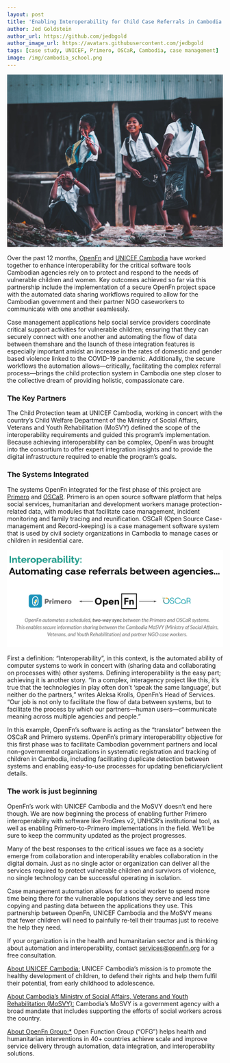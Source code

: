 ```yaml
---
layout: post
title: 'Enabling Interoperability for Child Case Referrals in Cambodia'
author: Jed Goldstein
author_url: https://github.com/jedbgold
author_image_url: https://avatars.githubusercontent.com/jedbgold
tags: [case study, UNICEF, Primero, OSCaR, Cambodia, case management]
image: /img/cambodia_school.png
---
```


![Cambodia School](/img/cambodia_school.png)

Over the past 12 months, [OpenFn](https://openfn.org/) and
[UNICEF Cambodia](https://www.unicef.org/cambodia/) have worked together to
enhance interoperability for the critical software tools Cambodian agencies rely
on to protect and respond to the needs of vulnerable children and women. Key
outcomes achieved so far via this partnership include the implementation of a
secure OpenFn project space with the automated data sharing workflows required
to allow for the Cambodian government and their partner NGO caseworkers to
communicate with one another seamlessly.

<!--truncate-->

Case management applications help social service providers coordinate critical
support activities for vulnerable children; ensuring that they can securely
connect with one another and automating the flow of data between themshare and
the launch of these integration features is especially important amidst an
increase in the rates of domestic and gender based violence linked to the
COVID-19 pandemic. Additionally, the secure workflows the automation
allows—critically, facilitating the complex referral process—brings the child
protection system in Cambodia one step closer to the collective dream of
providing holistic, compassionate care.

### The Key Partners

The Child Protection team at UNICEF Cambodia, working in concert with the
country’s Child Welfare Department of the Ministry of Social Affairs, Veterans
and Youth Rehabilitation (MoSVY) defined the scope of the interoperability
requirements and guided this program’s implementation. Because achieving
interoperability can be complex, OpenFn was brought into the consortium to offer
expert integration insights and to provide the digital infrastructure required
to enable the program’s goals.

### The Systems Integrated

The systems OpenFn integrated for the first phase of this project are
[Primero](https://www.primero.org/) and [OSCaR](https://oscarhq.com/). Primero
is an open source software platform that helps social services, humanitarian and
development workers manage protection-related data, with modules that facilitate
case management, incident monitoring and family tracing and reunification. OSCaR
(Open Source Case-management and Record-keeping) is a case management software
system that is used by civil society organizations in Cambodia to manage cases
or children in residential care.

![Primero OpenFn Oscar Diagram](/img/primero_oscar.png)

First a definition: “Interoperability”, in this context, is the automated
ability of computer systems to work in concert with (sharing data and
collaborating on processes with) other systems. Defining interoperability is the
easy part; achieving it is another story. “In a complex, interagency project
like this, it’s true that the technologies in play often don’t ‘speak the same
language’, but neither do the partners,” writes Aleksa Krolls, OpenFn’s Head of
Services. “Our job is not only to facilitate the flow of data between systems,
but to facilitate the process by which our partners—human users—communicate
meaning across multiple agencies and people.”

In this example, OpenFn’s software is acting as the “translator” between the
OSCaR and Primero systems. OpenFn’s primary interoperability objective for this
first phase was to facilitate Cambodian government partners and local
non-governmental organizations in systematic registration and tracking of
children in Cambodia, including facilitating duplicate detection between systems
and enabling easy-to-use processes for updating beneficiary/client details.

### The work is just beginning

OpenFn’s work with UNICEF Cambodia and the MoSVY doesn’t end here though. We are
now beginning the process of enabling further Primero interoperability with
software like ProGres v2, UNHCR’s institutional tool, as well as enabling
Primero-to-Primero implementations in the field. We’ll be sure to keep the
community updated as the project progresses.

Many of the best responses to the critical issues we face as a society emerge
from collaboration and interoperability enables collaboration in the digital
domain. Just as no single actor or organization can deliver all the services
required to protect vulnerable children and survivors of violence, no single
technology can be successful operating in isolation.

Case management automation allows for a social worker to spend more time being
there for the vulnerable populations they serve and less time copying and
pasting data between the applications they use. This partnership between OpenFn,
UNICEF Cambodia and the MoSVY means that fewer children will need to painfully
re-tell their traumas just to receive the help they need.

If your organization is in the health and humanitarian sector and is thinking
about automation and interoperability, contact services@openfn.org for a free
consultation.

<u>About UNICEF Cambodia:</u> UNICEF Cambodia’s mission is to promote the
healthy development of children, to defend their rights and help them fulfil
their potential, from early childhood to adolescence.

<u>About Cambodia’s Ministry of Social Affairs, Veterans and Youth
Rehabilitation (MoSVY):</u> Cambodia’s MoSVY is a government agency with a broad
mandate that includes supporting the efforts of social workers across the
country.

<u>About OpenFn Group:\*</u> Open Function Group (“OFG”) helps health and
humanitarian interventions in 40+ countries achieve scale and improve service
delivery through automation, data integration, and interoperability solutions.
